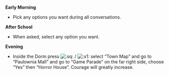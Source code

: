 **Early Morning**

- Pick any options you want during all conversations.

**After School**

- When asked, select any option you want.

**Evening**

- Inside the Dorm press ![:sq:](/assets/square.png) / ![:x1:](/assets/x1.png) select “Town Map” and go to “Paulownia Mall” and go to “Game Parade” on the far right side, choose “Yes” then “Horror House”. Courage will greatly increase.

